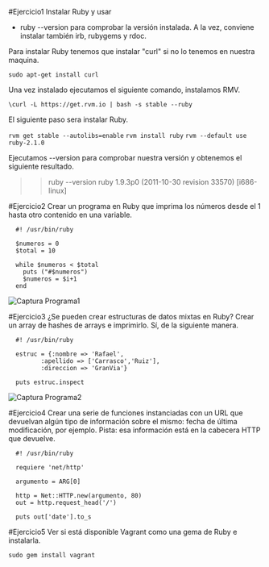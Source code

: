 #Ejercicio1
Instalar Ruby y usar
* ruby --version para comprobar la versión instalada. A la vez, conviene instalar también irb, rubygems y rdoc.

Para instalar Ruby tenemos que instalar "curl" si no lo tenemos en nuestra maquina.

  `sudo apt-get install curl`
  
Una vez instalado ejecutamos el siguiente comando, instalamos RMV.

  `\curl -L https://get.rvm.io | bash -s stable --ruby`
  
El siguiente paso sera instalar Ruby.

  `rvm get stable --autolibs=enable`
  `rvm install ruby`
  `rvm --default use ruby-2.1.0`

Ejecutamos --version para comprobar nuestra versión y obtenemos el siguiente resultado.

  >> ruby --version
  >> ruby 1.9.3p0 (2011-10-30 revision 33570) [i686-linux]

#Ejercicio2
Crear un programa en Ruby que imprima los números desde el 1 hasta otro contenido en una variable.

```
  #! /usr/bin/ruby

  $numeros = 0
  $total = 10

  while $numeros < $total
    puts ("#$numeros")
    $numeros = $i+1
  end
```
![Captura Programa1]()

#Ejercicio3
¿Se pueden crear estructuras de datos mixtas en Ruby? Crear un array de hashes de arrays e imprimirlo.
Sí, de la siguiente manera.

```
  #! /usr/bin/ruby

  estruc = {:nombre => 'Rafael',
         :apellido => ['Carrasco','Ruiz'],
         :direccion => 'GranVia'}

  puts estruc.inspect
```
![Captura Programa2]()

#Ejercicio4
Crear una serie de funciones instanciadas con un URL que devuelvan algún tipo de información sobre el mismo: fecha de última modificación, por ejemplo. Pista: esa información está en la cabecera HTTP que devuelve.

```
  #! /usr/bin/ruby

  requiere 'net/http'

  argumento = ARG[0]

  http = Net::HTTP.new(argumento, 80)
  out = http.request_head('/')

  puts out['date'].to_s
```

#Ejercicio5
Ver si está disponible Vagrant como una gema de Ruby e instalarla.

  `sudo gem install vagrant` 




